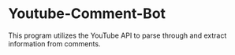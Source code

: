 # Youtube-Comment-Bot
This program utilizes the YouTube API to parse through and extract information from comments.
